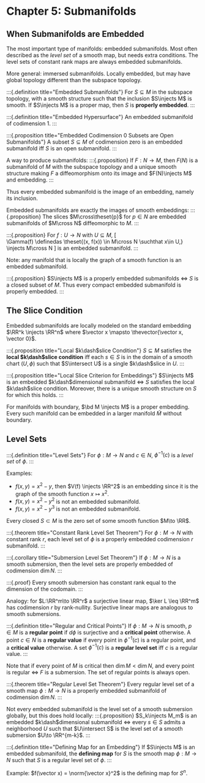 # Chapter 5: Submanifolds 

## When Submanifolds are Embedded

The most important type of manifolds: embedded submanifolds.
Most often described as the *level set* of a smooth map, but needs extra conditions.
The level sets of constant rank maps are always embedded submanifolds.

More general: immersed submanifolds.
Locally embedded, but may have global topology different than the subspace topology.

:::{.definition title="Embedded Submanifolds"}
For $S\subseteq M$ in the subspace topology, with a smooth structure such that the inclusion $S\injects M$ is smooth.
If $S\injects M$ is a proper map, then $S$ is **properly embedded**.
:::

:::{.definition title="Embedded Hypersurface"}
An embedded submanifold of codimension 1.
:::


:::{.proposition title="Embedded Codimension 0 Subsets are Open Submanifolds"}
A subset $S\subseteq M$ of codimension zero is an embedded submanifold iff $S$ is an open submanifold.
:::

A way to produce submanifolds:
:::{.proposition}
If $F:N\to M$, then $F(N)$ is a submanifold of $M$ with the subspace topology and a unique smooth structure making $F$ a diffeomorphism onto its image and $F(N)\injects M$ and embedding. 
:::

Thus every embedded submanifold is the image of an embedding, namely its inclusion.

Embedded submanifolds are exactly the images of smooth embeddings:
:::{.proposition}
The slices $M\cross\theset{p}$ for $p\in N$ are embedded submanifolds of $M\cross N$ diffeomorphic to $M$.
:::

:::{.proposition}
For $f:U\to N$ with $U\subseteq M$,
\[  
\Gamma(f) \definedas \theset{(x, f(x)) \in M\cross N \suchthat x\in U,\} \injects M\cross N
\]
is an embedded submanifold.
:::

Note: any manifold that is locally the graph of a smooth function is an embedded submanifold.

:::{.proposition}
$S\injects M$ is a properly embedded submanifolds $\iff$ $S$ is a closed subset of $M$.
Thus every compact embedded submanifold is properly embedded.
:::

## The Slice Condition

Embedded submanifolds are locally modeled on the standard embedding $\RR^k \injects \RR^n$ where $\vector x \mapsto \thevector{\vector x, \vector 0}$.

:::{.proposition title="Local $k\dash$slice Condition"}
$S\subseteq M$ satisfies the **local $k\dash$slice condition** iff each $s\in S$ is in the domain of a smooth chart $(U, \phi)$ such that $S\intersect U$ is a single $k\dash$slice in $U$.
:::

:::{.proposition title="Local Slice Criterion for Embeddings"}
$S\injects M$ is an embedded $k\dash$dimensional submanifold $\iff$ $S$ satisfies the local $k\dash$slice condition.
Moreover, there is a unique smooth structure on $S$ for which this holds.
:::

For manifolds with boundary, $\bd M \injects M$ is a proper embedding.
Every such manifold can be embedded in a larger manifold $\tilde M$ without boundary.

## Level Sets

:::{.definition title="Level Sets"}
For $\phi:M\to N$ and $c\in N$, $\phi^{-1}(c)$ is a *level set* of $\phi$.
:::

Examples:

- $f(x, y) = x^2-y$, then $V(f) \injects \RR^2$ is an embedding since it is the graph of the smooth function $x\mapsto x^2$.
- $f(x, y) = x^2 - y^2$ is not an embedded submanifold.
- $f(x, y) = x^2 - y^3$ is not an embedded submanifold.


Every closed $S\subset M$ is the zero set of some smooth function $M\to \RR$.

:::{.theorem title="Constant Rank Level Set Theorem"}
For $\phi: M\to N$ with constant rank $r$, each level set of $\phi$ is a properly embedded codimension $r$ submanifold.
:::

:::{.corollary title="Submersion Level Set Theorem"}
If $\phi: M\to N$ is a smooth submersion, then the level sets are properly embedded of codimension $\dim N$.
:::

:::{.proof}
Every smooth submersion has constant rank equal to the dimension of the codomain.
:::

Analogy: for $L:\RR^m\to \RR^r$ a surjective linear map, $\ker L \leq \RR^m$ has codimension $r$ by rank-nullity.
Surjective linear maps are analogous to smooth submersions.

:::{.definition title="Regular and Critical Points"}
If $\phi: M\to N$ is smooth, $p\in M$ is a **regular point** if $d\phi$ is surjective and a **critical point** otherwise.
A point $c\in N$ is a **regular value** if every point in $\phi^{-1}(c)$ is a regular point, and a **critical value** otherwise.
A set $\phi^{-1}(c)$ is a **regular level set** iff $c$ is a regular value.
:::

Note that if every point of $M$ is critical then $\dim M < \dim N$, and every point is regular $\iff$ $F$ is a submersion.
The set of regular points is always open.

:::{.theorem title="Regular Level Set Theorem"}
Every regular level set of a smooth map $\phi: M\to N$ is a properly embedded submanifold of codimension $\dim N$.
:::

Not every embedded submanifold is the level set of a smooth submersion globally, but this does hold locally:
:::{.proposition}
$S_k\injects M_m$ is an embedded $k\dash$dimensional submanifold $\iff$ every $s\in S$ admits a neighborhood $U$ such that $U\intersect S$ is the level set of a smooth submersion $U\to \RR^{m-k}$.
:::

:::{.definition title="Defining Map for an Embedding"}
If $S\injects M$ is an embedded submanifold, the **defining map** for $S$ is the smooth map $\phi: M\to N$ such that $S$ is a regular level set of $\phi$.
:::

Example: $f(\vector x) = \norm{\vector x}^2$ is the defining map for $S^n$.

